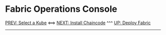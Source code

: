 # Fabric Operations Console 

[PREV: Select a Kube](10-kube.md) <==> [NEXT: Install Chaincode](30-chaincode.md) ^^^ [UP: Deploy Fabric](20-fabric.md)

---